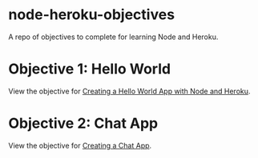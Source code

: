 # node-heroku-objectives
A repo of objectives to complete for learning Node and Heroku.

Objective 1: Hello World
===========

View the objective for [Creating a Hello World App with Node and Heroku](https://github.com/calvinbushor/node-heroku-objectives/tree/master/Objective%201%20-%20Hello%20World).


Objective 2: Chat App
===========

View the objective for [Creating a Chat App]().
